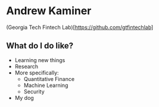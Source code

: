 # Andrew Kaminer

(Georgia Tech Fintech Lab)[https://github.com/gtfintechlab]

## What do I do like?

- Learning new things
- Research
- More specifically:
   - Quantitative Finance
   - Machine Learning
   - Security 
- My dog
